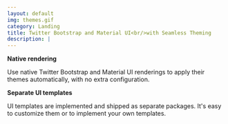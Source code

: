 ```yaml
---
layout: default
img: themes.gif
category: Landing
title: Twitter Bootstrap and Material UI<br/>with Seamless Theming
description: |
---
```


**Native rendering**

Use native Twitter Bootstrap and Material UI renderings to apply their themes automatically, with no extra configuration.

**Separate UI templates**

UI templates are implemented and shipped as separate packages. It's easy to customize them or to implement your own templates.
